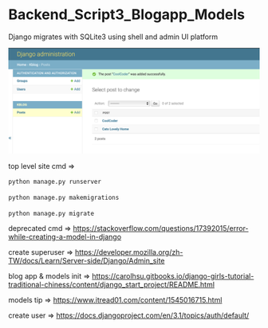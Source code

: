 # Backend_Script3_Blogapp_Models
Django migrates with SQLite3 using shell and admin UI platform

![](https://raw.githubusercontent.com/QueenieCplusplus/Backend_Script3_-logapp_Models/main/18%20post2.png)

top level site cmd =>

    python manage.py runserver

    python manage.py makemigrations

    python manage.py migrate


deprecated cmd => https://stackoverflow.com/questions/17392015/error-while-creating-a-model-in-django

create superuser => https://developer.mozilla.org/zh-TW/docs/Learn/Server-side/Django/Admin_site

blog app  & models init => https://carolhsu.gitbooks.io/django-girls-tutorial-traditional-chiness/content/django_start_project/README.html

models tip => https://www.itread01.com/content/1545016715.html

create user => https://docs.djangoproject.com/en/3.1/topics/auth/default/
